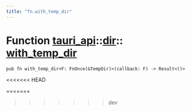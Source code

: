 ```yaml
---
title: "fn.with_temp_dir"
---
```


# Function [tauri_api](/docs/api/rust/tauri_api/../index.html)::​[dir](/docs/api/rust/tauri_api/index.html)::​[with_temp_dir](/docs/api/rust/tauri_api/)

    pub fn with_temp_dir<F: FnOnce(&TempDir)>(callback: F) -> Result<()>
<<<<<<< HEAD
      
=======
>>>>>>> dev

